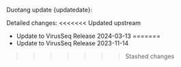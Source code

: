 Duotang update {updatedate}:  

Detailed changes:
<<<<<<< Updated upstream
* Update to VirusSeq Release 2024-03-13 
=======
* Update to VirusSeq Release 2023-11-14 
>>>>>>> Stashed changes

